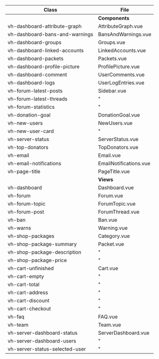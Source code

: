 |              Class              |          File         |
|---------------------------------|-----------------------|
|                                 | **Components**        |
| vh-dashboard-attribute-graph    | AttributeGraph.vue    |
| vh-dashboard-bans-and-warnings  | BansAndWarnings.vue   |
| vh-dashboard-groups             | Groups.vue            |
| vh-dashboard-linked-accounts    | LinkedAccounts.vue    |
| vh-dashboard-packets            | Packets.vue           |
| vh-dashboard-profile-picture    | ProfilePicture.vue    |
| vh-dashboard-comment            | UserComments.vue      |
| vh-dashboard-logs               | UserLogEntries.vue    |
| vh-forum-latest-posts           | Sidebar.vue           |
| vh-forum-latest-threads         | "                     |
| vh-forum-statistics             | "                     |
| vh-donation-goal                | DonationGoal.vue      |
| vh-new-users                    | NewUsers.vue          |
| vh-new-user-card                | "                     |
| vh-server-status                | ServerStatus.vue      |
| vh-top-donators                 | TopDonators.vue       |
| vh-email                        | Email.vue             |
| vh-email-notifications          | EmailNotifications.vue|
| vh-page-title                   | PageTitle.vue         |
|                                 | **Views**             |
| vh-dashboard                    | Dashboard.vue         |
| vh-forum                        | Forum.vue             |
| vh-forum-topic                  | ForumTopic.vue        |
| vh-forum-post                   | ForumThread.vue       |
| vh-ban                          | Ban.vue               |
| vh-warns                        | Warning.vue           |
| vh-shop-packages                | Category.vue          |
| vh-shop-package-summary         | Packet.vue            |
| vh-shop-package-description     | "                     |
| vh-shop-package-price           | "                     |
| vh-cart-unfinished              | Cart.vue              |
| vh-cart-empty                   | "                     |
| vh-cart-total                   | "                     |
| vh-cart-address                 | "                     |
| vh-cart-discount                | "                     |
| vh-cart-checkout                | "                     |
| vh-faq                          | FAQ.vue               |
| vh-team                         | Team.vue              |
| vh-server-dashboard-status      | ServerDashboard.vue   |
| vh-server-dashboard-users       | "                     |
| vh-server-status-selected-user  | "                     |